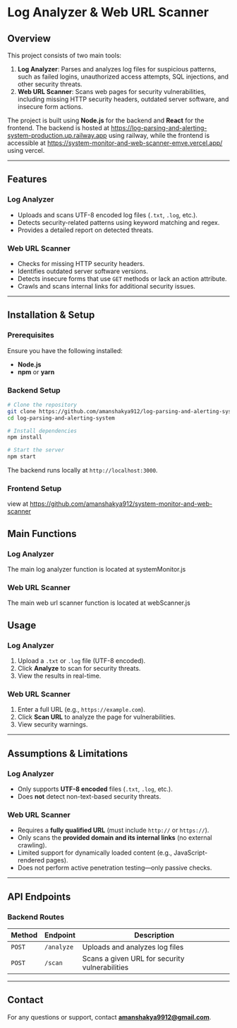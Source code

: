 # Log Analyzer & Web URL Scanner

## Overview
This project consists of two main tools:
1. **Log Analyzer**: Parses and analyzes log files for suspicious patterns, such as failed logins, unauthorized access attempts, SQL injections, and other security threats.
2. **Web URL Scanner**: Scans web pages for security vulnerabilities, including missing HTTP security headers, outdated server software, and insecure form actions.

The project is built using **Node.js** for the backend and **React** for the frontend. The backend is hosted at https://log-parsing-and-alerting-system-production.up.railway.app using railway, while the frontend is accessible at https://system-monitor-and-web-scanner-emve.vercel.app/ using vercel.

---

## Features
### Log Analyzer
- Uploads and scans UTF-8 encoded log files (`.txt`, `.log`, etc.).
- Detects security-related patterns using keyword matching and regex.
- Provides a detailed report on detected threats.

### Web URL Scanner
- Checks for missing HTTP security headers.
- Identifies outdated server software versions.
- Detects insecure forms that use `GET` methods or lack an action attribute.
- Crawls and scans internal links for additional security issues.

---

## Installation & Setup
### Prerequisites
Ensure you have the following installed:
- **Node.js**
- **npm** or **yarn**

### Backend Setup
```sh
# Clone the repository
git clone https://github.com/amanshakya912/log-parsing-and-alerting-system
cd log-parsing-and-alerting-system

# Install dependencies
npm install

# Start the server
npm start
```
The backend runs locally at `http://localhost:3000`.

### Frontend Setup
view at https://github.com/amanshakya912/system-monitor-and-web-scanner

## Main Functions
### Log Analyzer
The main log analyzer function is located at systemMonitor.js

### Web URL Scanner
The main web url scanner function is located at webScanner.js

## Usage
### Log Analyzer
1. Upload a `.txt` or `.log` file (UTF-8 encoded).
2. Click **Analyze** to scan for security threats.
3. View the results in real-time.

### Web URL Scanner
1. Enter a full URL (e.g., `https://example.com`).
2. Click **Scan URL** to analyze the page for vulnerabilities.
3. View security warnings.

---

## Assumptions & Limitations
### Log Analyzer
- Only supports **UTF-8 encoded** files (`.txt`, `.log`, etc.).
- Does **not** detect non-text-based security threats.

### Web URL Scanner
- Requires a **fully qualified URL** (must include `http://` or `https://`).
- Only scans the **provided domain and its internal links** (no external crawling).
- Limited support for dynamically loaded content (e.g., JavaScript-rendered pages).
- Does not perform active penetration testing—only passive checks.

---

## API Endpoints
### Backend Routes
| Method | Endpoint       | Description |
|--------|---------------|-------------|
| `POST` | `/analyze`    | Uploads and analyzes log files |
| `POST` | `/scan`       | Scans a given URL for security vulnerabilities |

---

## Contact
For any questions or support, contact **amanshakya9912@gmail.com**.

